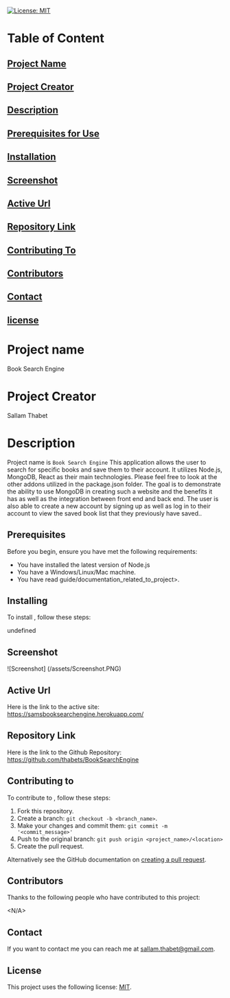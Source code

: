 [![License: MIT](https://img.shields.io/badge/License-MIT-yellow.svg)](https://opensource.org/licenses/MIT)

# Table of Content

## [Project Name](#project-name)

## [Project Creator](#project-creator)

## [Description](#description)

## [Prerequisites for Use](#prerequisites)

## [Installation](#installing)

## [Screenshot](#screenshot)

## [Active Url](#active-url)

## [Repository Link](#repository-link)

## [Contributing To](#contributing-to)

## [Contributors](#contributors)

## [Contact](#contact)

## [license](#license)

# Project name

Book Search Engine

# Project Creator

Sallam Thabet

# Description

Project name is `Book Search Engine` This application allows the user to search for specific books and save them to their account. It utilizes Node.js, MongoDB, React as their main technologies. Please feel free to look at the other addons utilized in the package.json folder. The goal is to demonstrate the ability to use MongoDB in creating such a website and the benefits it has as well as the integration between front end and back end. The user is also able to create a new account by signing up as well as log in to their account to view the saved book list that they previously have saved..

## Prerequisites

Before you begin, ensure you have met the following requirements:

- You have installed the latest version of Node.js
- You have a Windows/Linux/Mac machine.
- You have read guide/documentation_related_to_project>.

## Installing

To install <Book Search Engine>, follow these steps:

undefined

## Screenshot

![Screenshot] (/assets/Screenshot.PNG)

## Active Url

Here is the link to the active site: https://samsbooksearchengine.herokuapp.com/

## Repository Link

Here is the link to the Github Repository: https://github.com/thabets/BookSearchEngine

## Contributing to

To contribute to <Book Search Engine>, follow these steps:

1. Fork this repository.
2. Create a branch: `git checkout -b <branch_name>`.
3. Make your changes and commit them: `git commit -m '<commit_message>'`
4. Push to the original branch: `git push origin <project_name>/<location>`
5. Create the pull request.

Alternatively see the GitHub documentation on [creating a pull request](https://help.github.com/en/github/collaborating-with-issues-and-pull-requests/creating-a-pull-request).

## Contributors

Thanks to the following people who have contributed to this project:

<N/A>

## Contact

If you want to contact me you can reach me at <sallam.thabet@gmail.com>.

## License

This project uses the following license: [MIT](https://opensource.org/licenses/MIT).
